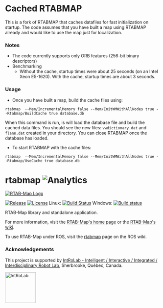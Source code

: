 # Cached RTABMAP

This is a fork of RTABMAP that caches datafiles for fast initialization on startup.  The code assumes that you have built a map using RTABMAP already and would like to use the map just for localization.

### Notes

* The code currently supports only ORB features (256-bit binary descriptors)
* Benchmarking
  * Without the cache, startup times were about 25 seconds (on an Intel Xeon E5-1620).  With the cache, startup times are about 3 seconds.

### Usage

* Once you have built a map, build the cache files using:

```
rtabmap  --Mem/IncrementalMemory false --Mem/InitWMWithAllNodes true --Rtabmap/BuildCache true database.db
```

When this command is run, is will load the database file and build the cached data files.  You should see the new files: `vwdictionary.dat` and `flann.dat` created in your directory.  You can close RTABMAP once the database has loaded.

* To start RTABMAP with the cache files:

```
rtabmap  --Mem/IncrementalMemory false --Mem/InitWMWithAllNodes true --Rtabmap/UseCache true database.db
```


rtabmap ![Analytics](https://ga-beacon-279122.nn.r.appspot.com/UA-56986679-3/github-main?pixel) 
=======

[![RTAB-Map Logo](https://raw.githubusercontent.com/introlab/rtabmap/master/guilib/src/images/RTAB-Map100.png)](http://introlab.github.io/rtabmap)

[![Release][release-image]][releases]
[![License][license-image]][license]
Linux: [![Build Status](https://travis-ci.org/introlab/rtabmap.svg?branch=master)](https://travis-ci.org/introlab/rtabmap) Windows: [![Build status](https://ci.appveyor.com/api/projects/status/hr73xspix9oqa26h/branch/master?svg=true)](https://ci.appveyor.com/project/matlabbe/rtabmap/branch/master)

[release-image]: https://img.shields.io/badge/release-0.20.2-green.svg?style=flat
[releases]: https://github.com/introlab/rtabmap/releases

[license-image]: https://img.shields.io/badge/license-BSD-green.svg?style=flat
[license]: https://github.com/introlab/rtabmap/blob/master/LICENSE

RTAB-Map library and standalone application.

For more information, visit the [RTAB-Map's home page](http://introlab.github.io/rtabmap) or the [RTAB-Map's wiki](https://github.com/introlab/rtabmap/wiki).

To use RTAB-Map under ROS, visit the [rtabmap](http://wiki.ros.org/rtabmap) page on the ROS wiki.

### Acknowledgements
This project is supported by [IntRoLab - Intelligent / Interactive / Integrated / Interdisciplinary Robot Lab](https://introlab.3it.usherbrooke.ca/), Sherbrooke, Québec, Canada.

<a href="https://introlab.3it.usherbrooke.ca/">
<img src="https://github.com/introlab/16SoundsUSB/blob/master/images/IntRoLab.png" alt="IntRoLab" height="100">
</a>

